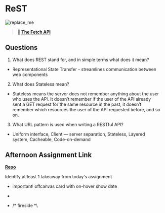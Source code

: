 # ReST

![replace_me](https://codeworks.blob.core.windows.net/public/assets/img/illustrations/placeholder.svg)

> **📖 [The Fetch API](https://codeworksacademy.com/fs-student-guide/resources/wk4/04-Fetch)**

## Questions

1. What does REST stand for, and in simple terms what does it mean?
  - Representational State Transfer - streamlines communication between web components
2. What does Stateless mean?
  - Stateless means the server does not remember anything about the user who uses the API. It doesn’t remember if the user of the API already sent a GET request for the same resource in the past, it doesn’t remember which resources the user of the API requested before, and so on.
3. What URL pattern is used when writing a RESTful API?
  - Uniform interface, Client — server separation, Stateless, Layered system, Cacheable, Code-on-demand

## Afternoon Assignment Link

**[Repo](https://github.com/HawkesJ02/Gifted.git)**

Identify at least 1 takeaway from today's assignment
  - important! offcanvas card with on-hover show date
  - 

  - /* fireside *\
